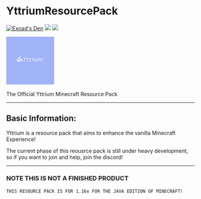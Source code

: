 # YttriumResourcePack
[![Exoad's Den](https://img.shields.io/discord/792194075599568926?style=for-the-badge)](https://discord.gg/akrWKWeN)
![](https://img.shields.io/badge/Yttrium-MINECRAFT-lightgrey)
![](https://img.shields.io/github/commit-activity/w/exoad/YttriumResourcePack?style=for-the-badge)

![Yttrium](pack.png)

The Official Yttrium Minecraft Resource Pack

____

## Basic Information:

Yttrium is a resource pack that aims to enhance the vanilla Minecraft Experience!

The current phase of this reousrce pack is still under heavy development, so if you want to join and help, join the discord!

____

### NOTE THIS IS NOT A FINISHED PRODUCT

    THIS RESOURCE PACK IS FOR 1.16x FOR THE JAVA EDITION OF MINECRAFT!
